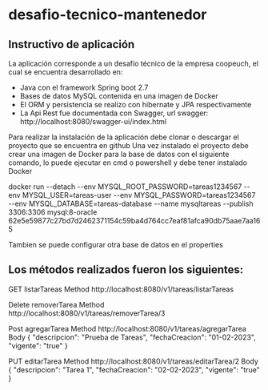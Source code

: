 # desafio-tecnico-mantenedor

## Instructivo de aplicación

La aplicación corresponde a un desafío técnico de la empresa coopeuch, el cual se encuentra desarrollado en:

- Java con el framework Spring boot 2.7
- Bases de datos MySQL contenida en una imagen de Docker
- El ORM y persistencia se realizo con hibernate y JPA respectivamente
- La Api Rest fue documentada con Swagger, url swagger: http://localhost:8080/swagger-ui/index.html

Para realizar la instalación de la aplicación debe clonar o descargar el proyecto que se encuentra en github 
Una vez instalado el proyecto debe crear una imagen de Docker para la base de datos con el siguiente comando, lo puede ejecutar en cmd o powershell y debe tener instalado Docker 

docker run --detach --env MYSQL_ROOT_PASSWORD=tareas1234567 --env MYSQL_USER=tareas-user --env MYSQL_PASSWORD=tareas1234567 --env MYSQL_DATABASE=tareas-database --name mysqltareas --publish 3306:3306 mysql:8-oracle
62e5e59877c27bd7d2462371154c59ba4d764cc7eaf81afca90db75aae7aa165

Tambien se puede configurar otra base de datos en el properties 

## Los métodos realizados fueron los siguientes:

GET listarTareas Method
http://localhost:8080/v1/tareas/listarTareas

Delete removerTarea Method
http://localhost:8080/v1/tareas/removerTarea/3

Post agregarTarea Method
http://localhost:8080/v1/tareas/agregarTarea
Body
{
      "descripcion": "Prueba de Tareas",
      "fechaCreacion": "01-02-2023",
      "vigente": "true"
   }

PUT editarTarea Method
http://localhost:8080/v1/tareas/editarTarea/2
Body
{
        "descripcion": "Tarea 1",
        "fechaCreacion": "02-02-2023",
	"vigente": "true"
    }

